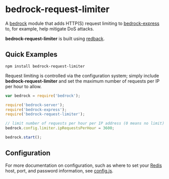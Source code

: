 # bedrock-request-limiter

A [bedrock][] module that adds HTTP(S) request limiting to [bedrock-express][]
to, for example, help mitigate DoS attacks.

**bedrock-request-limiter** is built using [redback][].

## Quick Examples

```
npm install bedrock-request-limiter
```

Request limiting is controlled via the configuration system; simply include
**bedrock-request-limiter** and set the maximum number of requests per IP per
hour to allow.


```js
var bedrock = require('bedrock');

require('bedrock-server');
require('bedrock-express');
require('bedrock-request-limiter');

// limit number of requests per hour per IP address (0 means no limit)
bedrock.config.limiter.ipRequestsPerHour = 3600;

bedrock.start();
```

## Configuration

For more documentation on configuration, such as where to set your
[Redis][] host, port, and password information, see [config.js](./lib/config.js).


[bedrock]: https://github.com/digitalbazaar/bedrock
[bedrock-express]: https://github.com/digitalbazaar/bedrock-express
[redback]: https://github.com/chriso/redback
[Redis]: http://redis.io/
